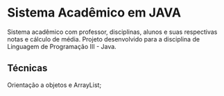 # Sistema Acadêmico em JAVA
Sistema acadêmico com professor, disciplinas, alunos e suas respectivas notas e cálculo de média.
Projeto desenvolvido para a disciplina de Linguagem de Programação III - Java.

## Técnicas
Orientação a objetos e ArrayList;
